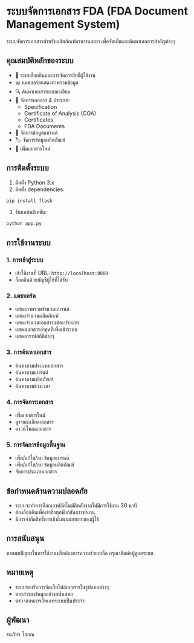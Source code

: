 # ระบบจัดการเอกสาร FDA (FDA Document Management System)

ระบบจัดการเอกสารสำหรับผลิตภัณฑ์อาหารและยา เพื่อจัดเก็บและค้นหาเอกสารสำคัญต่างๆ

## คุณสมบัติหลักของระบบ

- 🔐 ระบบล็อกอินและการจัดการสิทธิ์ผู้ใช้งาน
- 📊 แดชบอร์ดแสดงภาพรวมข้อมูล
- 🔍 ค้นหาเอกสารแบบละเอียด
- 📁 จัดการเอกสาร 4 ประเภท:
  - Specification
  - Certificate of Analysis (COA)
  - Certificates
  - FDA Documents
- 👥 จัดการข้อมูลแบรนด์
- 🏷️ จัดการข้อมูลผลิตภัณฑ์
- 📝 เพิ่มเอกสารใหม่

## การติดตั้งระบบ

1. ติดตั้ง Python 3.x
2. ติดตั้ง dependencies:
```bash
pip install flask
```

3. รันแอปพลิเคชัน:
```bash
python app.py
```

## การใช้งานระบบ

### 1. การเข้าสู่ระบบ
- เข้าใช้งานที่ URL: `http://localhost:8080`
- ล็อกอินด้วยบัญชีผู้ใช้ที่ได้รับ

### 2. แดชบอร์ด
- แสดงภาพรวมจำนวนแบรนด์
- แสดงจำนวนผลิตภัณฑ์
- แสดงจำนวนเอกสารแต่ละประเภท
- แสดงเอกสารล่าสุดที่เพิ่มเข้าระบบ
- แสดงกราฟสถิติต่างๆ

### 3. การค้นหาเอกสาร
- ค้นหาตามประเภทเอกสาร
- ค้นหาตามแบรนด์
- ค้นหาตามผลิตภัณฑ์
- ค้นหาตามช่วงเวลา

### 4. การจัดการเอกสาร
- เพิ่มเอกสารใหม่
- ดูรายละเอียดเอกสาร
- ดาวน์โหลดเอกสาร

### 5. การจัดการข้อมูลพื้นฐาน
- เพิ่ม/แก้ไข/ลบ ข้อมูลแบรนด์
- เพิ่ม/แก้ไข/ลบ ข้อมูลผลิตภัณฑ์
- จัดการประเภทเอกสาร

## ข้อกำหนดด้านความปลอดภัย

- ระบบจะทำการล็อกเอาท์อัตโนมัติหลังจากไม่มีการใช้งาน 30 นาที
- ต้องล็อกอินเพื่อเข้าถึงทุกฟังก์ชันการทำงาน
- มีการจำกัดสิทธิ์การเข้าถึงตามบทบาทของผู้ใช้

## การสนับสนุน

หากพบปัญหาในการใช้งานหรือต้องการความช่วยเหลือ กรุณาติดต่อผู้ดูแลระบบ

## หมายเหตุ

- ระบบรองรับการจัดเก็บไฟล์เอกสารในรูปแบบต่างๆ
- ควรสำรองข้อมูลอย่างสม่ำเสมอ
- ตรวจสอบการอัพเดทระบบเป็นประจำ 

## ผู้พัฒนา

ธนภัทร โสภณ